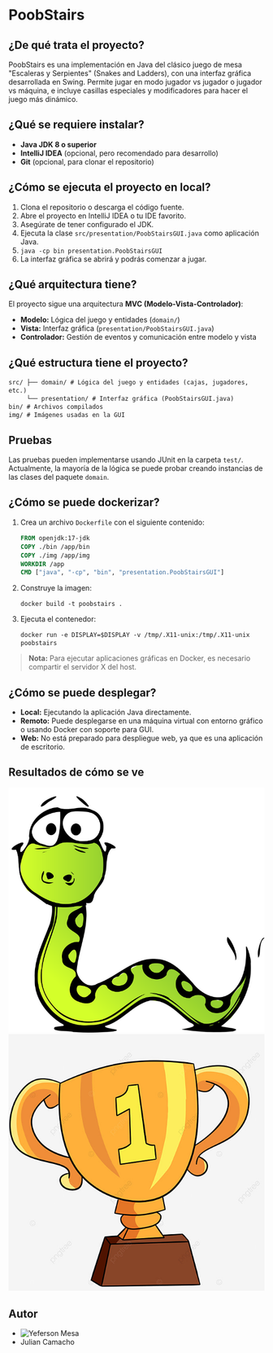 # PoobStairs

## ¿De qué trata el proyecto?

PoobStairs es una implementación en Java del clásico juego de mesa "Escaleras y Serpientes" (Snakes and Ladders), con una interfaz gráfica desarrollada en Swing. Permite jugar en modo jugador vs jugador o jugador vs máquina, e incluye casillas especiales y modificadores para hacer el juego más dinámico.

## ¿Qué se requiere instalar?

- **Java JDK 8 o superior**
- **IntelliJ IDEA** (opcional, pero recomendado para desarrollo)
- **Git** (opcional, para clonar el repositorio)

## ¿Cómo se ejecuta el proyecto en local?

1. Clona el repositorio o descarga el código fuente.
2. Abre el proyecto en IntelliJ IDEA o tu IDE favorito.
3. Asegúrate de tener configurado el JDK.
4. Ejecuta la clase `src/presentation/PoobStairsGUI.java` como aplicación Java.
5. ```java -cp bin presentation.PoobStairsGUI```
6. La interfaz gráfica se abrirá y podrás comenzar a jugar.

## ¿Qué arquitectura tiene?

El proyecto sigue una arquitectura **MVC (Modelo-Vista-Controlador)**:
- **Modelo:** Lógica del juego y entidades (`domain/`)
- **Vista:** Interfaz gráfica (`presentation/PoobStairsGUI.java`)
- **Controlador:** Gestión de eventos y comunicación entre modelo y vista

## ¿Qué estructura tiene el proyecto?

```
src/ ├── domain/ # Lógica del juego y entidades (cajas, jugadores, etc.) 
     └── presentation/ # Interfaz gráfica (PoobStairsGUI.java) 
bin/ # Archivos compilados 
img/ # Imágenes usadas en la GUI
```
## Pruebas

Las pruebas pueden implementarse usando JUnit en la carpeta `test/`. Actualmente, la mayoría de la lógica se puede probar creando instancias de las clases del paquete `domain`.

## ¿Cómo se puede dockerizar?

1. Crea un archivo `Dockerfile` con el siguiente contenido:

    ```dockerfile
    FROM openjdk:17-jdk
    COPY ./bin /app/bin
    COPY ./img /app/img
    WORKDIR /app
    CMD ["java", "-cp", "bin", "presentation.PoobStairsGUI"]
    ```

2. Construye la imagen:

    ```
    docker build -t poobstairs .
    ```

3. Ejecuta el contenedor:

    ```
    docker run -e DISPLAY=$DISPLAY -v /tmp/.X11-unix:/tmp/.X11-unix poobstairs
    ```

> **Nota:** Para ejecutar aplicaciones gráficas en Docker, es necesario compartir el servidor X del host.

## ¿Cómo se puede desplegar?

- **Local:** Ejecutando la aplicación Java directamente.
- **Remoto:** Puede desplegarse en una máquina virtual con entorno gráfico o usando Docker con soporte para GUI.
- **Web:** No está preparado para despliegue web, ya que es una aplicación de escritorio.

## Resultados de cómo se ve

![Pantalla principal](img/snake_inicio.png)
![Tablero de juego](img/win.jpg)

## Autor

- ![Yeferson Mesa](https://github.com/JffMv)
- Julian Camacho